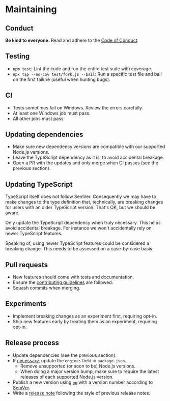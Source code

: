 # Maintaining

## Conduct

**Be kind to everyone.** Read and adhere to the [Code of Conduct](.github/CODE_OF_CONDUCT.md).

## Testing

* `npm test`: Lint the code and run the entire test suite with coverage.
* `npx tap --no-cov test/fork.js --bail`: Run a specific test file and bail on the first failure (useful when hunting bugs).

## CI

* Tests sometimes fail on Windows. Review the errors carefully.
* At least one Windows job must pass.
* All other jobs must pass.

## Updating dependencies

* Make sure new dependency versions are compatible with our supported Node.js versions.
* Leave the TypeScript dependency as it is, to avoid accidental breakage.
* Open a PR with the updates and only merge when CI passes (see the previous section).

## Updating TypeScript

TypeScript itself does not follow SemVer. Consequently we may have to make changes to the type definition that, technically, are breaking changes for users with an older TypeScript version. That's OK, but we should be aware.

Only update the TypeScript dependency when truly necessary. This helps avoid accidental breakage. For instance we won't accidentally rely on newer TypeScript features.

Speaking of, using newer TypeScript features could be considered a breaking change. This needs to be assessed on a case-by-case basis.

## Pull requests

* New features should come with tests and documentation.
* Ensure the [contributing guidelines](.github/CONTRIBUTING.md) are followed.
* Squash commits when merging.

## Experiments

* Implement breaking changes as an experiment first, requiring opt-in.
* Ship new features early by treating them as an experiment, requiring opt-in.

## Release process

* Update dependencies (see the previous section).
* If [necessary](docs/support-statement.md), update the `engines` field in `package.json`.
	* Remove unsupported (or soon to be) Node.js versions.
	* When doing a major version bump, make sure to require the latest releases of each supported Node.js version.
* Publish a new version using [`np`](https://github.com/sindresorhus/np) with a version number according to [SemVer](http://semver.org).
* Write a [release note](https://github.com/avajs/ava/releases/new) following the style of previous release notes.
